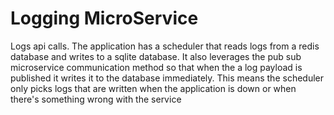 # Logging MicroService

Logs api calls. The application has a scheduler that reads logs from a redis database and writes to a sqlite database. It also leverages the pub sub microservice communication method so that when the a log payload is published it writes it to the database immediately. This means the scheduler only picks logs that are written when the application is down or when there's something wrong with the service
